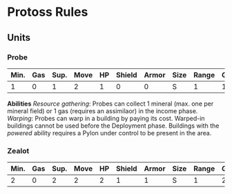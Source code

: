 # Protoss Rules

## Units 

### Probe

| Min. | Gas | Sup. | Move | HP | Shield | Armor | Size | Range | Ground | Air | Sight |
| ---- | --- | ---- | ---- | -- | ------ | ----- | ---- | ----- | ------ |---- | ----- |
| 1    | 0   | 1    |    2 |  1 |      0 |     0 |    S |     1 |    1/2 |     |       |

**Abilities**
_Resource gathering_: Probes can collect 1 mineral (max. one per mineral field) or 1 gas (requires an assimilaor) in the income phase.
_Warping_: Probes can warp in a building by paying its cost. Warped-in buildings cannot be used before the Deployment phase. 
Buildings with the _powered_ ability requires a Pylon under control to be present in the area. 

### Zealot

| Min. | Gas | Sup. | Move | HP | Shield | Armor | Size | Range | Ground | Air | Sight |
| ---- | --- | ---- | ---- | -- | ------ | ----- | ---- | ----- | ------ |---- | ----- |
| 2    | 0   | 2    |    2 |  2 |      1 |     1 |    S |     1 |      2 |     |       |

